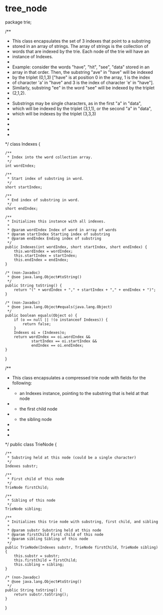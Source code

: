 # tree_node

package trie;

/**
 * This class encapsulates the set of 3 indexes that point to a substring 
 * stored in an array of strings. The array of strings is the collection of
 * words that are indexed by the trie. Each node of the trie will have an
 * instance of Indexes.
 * 
 * Example: consider the words "have", "hit", "see", "data" stored in an
 * array in that order. Then, the substring "ave" in "have" will be indexed
 * by the triplet (0,1,3) ["have" is at position 0 in the array, 1 is the index
 * of character 'a' in "have" and 3 is the index of character 'e' in "have"]. 
 * Similarly, substring "ee" in the word "see" will be indexed by the triplet
 * (2,1,2). 
 * 
 * Substrings may be single characters, as in the first "a" in "data", 
 * which will be indexed by the triplet (3,1,1), or the second "a" in "data", 
 * which will be indexes by the triplet (3,3,3)
 * 
 * 
 * 
 *
 */
class Indexes {
	
	/**
	 * Index into the word collection array.
	 */
	int wordIndex;
	
	/**
	 * Start index of substring in word.
	 */
	short startIndex;
	
	/**
	 * End index of substring in word.
	 */
	short endIndex;
	
	/**
	 * Initializes this instance with all indexes.
	 * 
	 * @param wordIndex Index of word in array of words
	 * @param startIndex Starting index of substring
	 * @param endIndex Ending index of substring
	 */
	public Indexes(int wordIndex, short startIndex, short endIndex) {
		this.wordIndex = wordIndex;
		this.startIndex = startIndex;
		this.endIndex = endIndex;
	}
	
	/* (non-Javadoc)
	 * @see java.lang.Object#toString()
	 */
	public String toString() {
		return "(" + wordIndex + "," + startIndex + "," + endIndex + ")";
	}
	
	/* (non-Javadoc)
	 * @see java.lang.Object#equals(java.lang.Object)
	 */
	public boolean equals(Object o) {
		if (o == null || !(o instanceof Indexes)) {
			return false;
		}
		Indexes oi = (Indexes)o;
		return wordIndex == oi.wordIndex &&
				startIndex == oi.startIndex &&
				endIndex == oi.endIndex;
	}
}

/**
 * This class encapsulates a compressed trie node with fields for the following:
 * - an Indexes instance, pointing to the substring that is held at that node
 * - the first child node
 * - the sibling node
 * 
 * 
 *
 */
public class TrieNode {

	/**
	 * Substring held at this node (could be a single character)
	 */
	Indexes substr;
	
	/**
	 * First child of this node
	 */
	TrieNode firstChild;
	
	/**
	 * Sibling of this node
	 */
	TrieNode sibling;
	
	/**
	 * Initializes this trie node with substring, first child, and sibling
	 * 
	 * @param substr Substring held at this node
	 * @param firstChild First child of this node
	 * @param sibling Sibling of this node
	 */
	public TrieNode(Indexes substr, TrieNode firstChild, TrieNode sibling) {
		this.substr = substr;
		this.firstChild = firstChild;
		this.sibling = sibling;
	}
	
	/* (non-Javadoc)
	 * @see java.lang.Object#toString()
	 */
	public String toString() {
		return substr.toString();
	}
	
}
